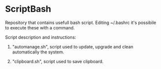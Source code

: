 # ScriptBash
Repository that contains usefull bash script. Editing ~/.bashrc it's possibile to execute these with a command.

Script description and instructions:

1) "automanage.sh", script used to update, upgrade and clean automatically the system.

2) "clipboard.sh", script used to save clipboard.
